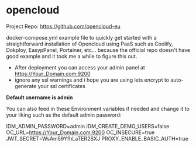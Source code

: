 # opencloud
Project Repo: https://github.com/opencloud-eu

docker-compose.yml example file to quickly get started with a straightforward installation of Opencloud using PaaS such as Coolify, Dokploy, EasypPanel, Portainer, etc... because the official repo doesn't have good example and it took me a while to figure this out.

- After deployment you can access your admin panel at https://Your_Domain.com:9200
- ignore any ssl warnings and i hope you are using lets encrypt to auto-generate your ssl certificates

**Default username is admin**

You can also feed in these Environment variables if needed and change it to your liking such as the default admin password:

IDM_ADMIN_PASSWORD=admin
IDM_CREATE_DEMO_USERS=false
OC_URL=https://Your_Domain.com:9200
OC_INSECURE=true
JWT_SECRET=WsAm59YfhLaTER2SXJ
PROXY_ENABLE_BASIC_AUTH=true

